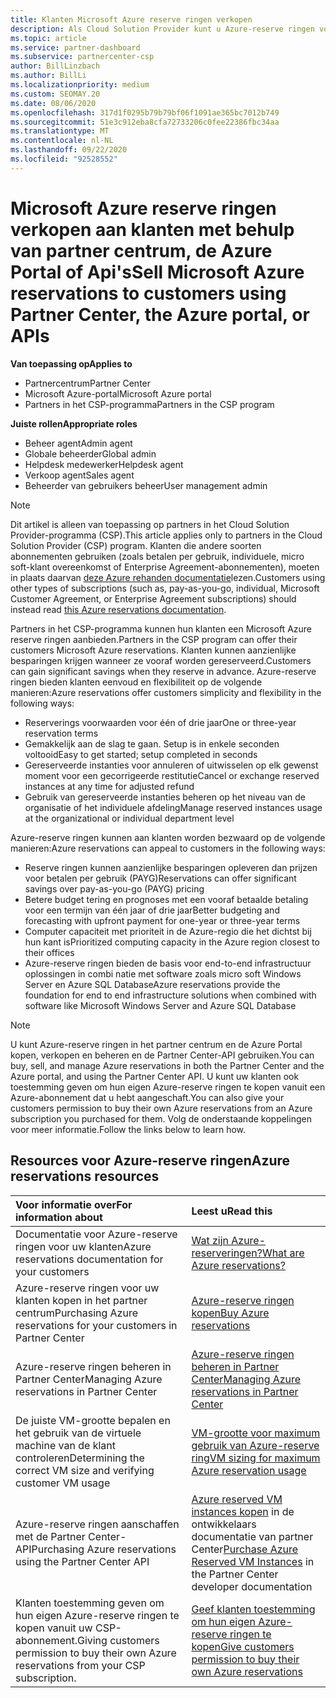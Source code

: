 ```yaml
---
title: Klanten Microsoft Azure reserve ringen verkopen
description: Als Cloud Solution Provider kunt u Azure-reserve ringen voor klanten kopen, verkopen of beheren. Gebruik partner centrum, de Azure Portal of de partner centrum-API.
ms.topic: article
ms.service: partner-dashboard
ms.subservice: partnercenter-csp
author: BillLinzbach
ms.author: BillLi
ms.localizationpriority: medium
ms.custom: SEOMAY.20
ms.date: 08/06/2020
ms.openlocfilehash: 317d1f0295b79b79bf06f1091ae365bc7012b749
ms.sourcegitcommit: 51e3c912eba8cfa72733206c0fee22386fbc34aa
ms.translationtype: MT
ms.contentlocale: nl-NL
ms.lasthandoff: 09/22/2020
ms.locfileid: "92528552"
---
```

# <a name="sell-microsoft-azure-reservations-to-customers-using-partner-center-the-azure-portal-or-apis"></a><span data-ttu-id="64a07-104">Microsoft Azure reserve ringen verkopen aan klanten met behulp van partner centrum, de Azure Portal of Api's</span><span class="sxs-lookup"><span data-stu-id="64a07-104">Sell Microsoft Azure reservations to customers using Partner Center, the Azure portal, or APIs</span></span>

<span data-ttu-id="64a07-105">**Van toepassing op**</span><span class="sxs-lookup"><span data-stu-id="64a07-105">**Applies to**</span></span>

- <span data-ttu-id="64a07-106">Partnercentrum</span><span class="sxs-lookup"><span data-stu-id="64a07-106">Partner Center</span></span>
- <span data-ttu-id="64a07-107">Microsoft Azure-portal</span><span class="sxs-lookup"><span data-stu-id="64a07-107">Microsoft Azure portal</span></span>
- <span data-ttu-id="64a07-108">Partners in het CSP-programma</span><span class="sxs-lookup"><span data-stu-id="64a07-108">Partners in the CSP program</span></span>

<span data-ttu-id="64a07-109">**Juiste rollen**</span><span class="sxs-lookup"><span data-stu-id="64a07-109">**Appropriate roles**</span></span>

- <span data-ttu-id="64a07-110">Beheer agent</span><span class="sxs-lookup"><span data-stu-id="64a07-110">Admin agent</span></span>
- <span data-ttu-id="64a07-111">Globale beheerder</span><span class="sxs-lookup"><span data-stu-id="64a07-111">Global admin</span></span>
- <span data-ttu-id="64a07-112">Helpdesk medewerker</span><span class="sxs-lookup"><span data-stu-id="64a07-112">Helpdesk agent</span></span>
- <span data-ttu-id="64a07-113">Verkoop agent</span><span class="sxs-lookup"><span data-stu-id="64a07-113">Sales agent</span></span>
- <span data-ttu-id="64a07-114">Beheerder van gebruikers beheer</span><span class="sxs-lookup"><span data-stu-id="64a07-114">User management admin</span></span>

> [!NOTE]
> <span data-ttu-id="64a07-115">Dit artikel is alleen van toepassing op partners in het Cloud Solution Provider-programma (CSP).</span><span class="sxs-lookup"><span data-stu-id="64a07-115">This article applies only to partners in the Cloud Solution Provider (CSP) program.</span></span> <span data-ttu-id="64a07-116">Klanten die andere soorten abonnementen gebruiken (zoals betalen per gebruik, individuele, micro soft-klant overeenkomst of Enterprise Agreement-abonnementen), moeten in plaats daarvan [deze Azure rehanden documentatie](/azure/cost-management-billing/reservations)lezen.</span><span class="sxs-lookup"><span data-stu-id="64a07-116">Customers using other types of subscriptions (such as, pay-as-you-go, individual, Microsoft Customer Agreement, or Enterprise Agreement subscriptions) should instead read [this Azure reservations documentation](/azure/cost-management-billing/reservations).</span></span>

<span data-ttu-id="64a07-117">Partners in het CSP-programma kunnen hun klanten een Microsoft Azure reserve ringen aanbieden.</span><span class="sxs-lookup"><span data-stu-id="64a07-117">Partners in the CSP program can offer their customers Microsoft Azure reservations.</span></span> <span data-ttu-id="64a07-118">Klanten kunnen aanzienlijke besparingen krijgen wanneer ze vooraf worden gereserveerd.</span><span class="sxs-lookup"><span data-stu-id="64a07-118">Customers can gain significant savings when they reserve in advance.</span></span> <span data-ttu-id="64a07-119">Azure-reserve ringen bieden klanten eenvoud en flexibiliteit op de volgende manieren:</span><span class="sxs-lookup"><span data-stu-id="64a07-119">Azure reservations offer customers simplicity and flexibility in the following ways:</span></span>

- <span data-ttu-id="64a07-120">Reserverings voorwaarden voor één of drie jaar</span><span class="sxs-lookup"><span data-stu-id="64a07-120">One or three-year reservation terms</span></span>
- <span data-ttu-id="64a07-121">Gemakkelijk aan de slag te gaan. Setup is in enkele seconden voltooid</span><span class="sxs-lookup"><span data-stu-id="64a07-121">Easy to get started; setup completed in seconds</span></span>
- <span data-ttu-id="64a07-122">Gereserveerde instanties voor annuleren of uitwisselen op elk gewenst moment voor een gecorrigeerde restitutie</span><span class="sxs-lookup"><span data-stu-id="64a07-122">Cancel or exchange reserved instances at any time for adjusted refund</span></span>
- <span data-ttu-id="64a07-123">Gebruik van gereserveerde instanties beheren op het niveau van de organisatie of het individuele afdeling</span><span class="sxs-lookup"><span data-stu-id="64a07-123">Manage reserved instances usage at the organizational or individual department level</span></span>

<span data-ttu-id="64a07-124">Azure-reserve ringen kunnen aan klanten worden bezwaard op de volgende manieren:</span><span class="sxs-lookup"><span data-stu-id="64a07-124">Azure reservations can appeal to customers in the following ways:</span></span>

- <span data-ttu-id="64a07-125">Reserve ringen kunnen aanzienlijke besparingen opleveren dan prijzen voor betalen per gebruik (PAYG)</span><span class="sxs-lookup"><span data-stu-id="64a07-125">Reservations can offer significant savings over pay-as-you-go (PAYG) pricing</span></span>
- <span data-ttu-id="64a07-126">Betere budget tering en prognoses met een vooraf betaalde betaling voor een termijn van één jaar of drie jaar</span><span class="sxs-lookup"><span data-stu-id="64a07-126">Better budgeting and forecasting with upfront payment for one-year or three-year terms</span></span>
- <span data-ttu-id="64a07-127">Computer capaciteit met prioriteit in de Azure-regio die het dichtst bij hun kant is</span><span class="sxs-lookup"><span data-stu-id="64a07-127">Prioritized computing capacity in the Azure region closest to their offices</span></span>
- <span data-ttu-id="64a07-128">Azure-reserve ringen bieden de basis voor end-to-end infrastructuur oplossingen in combi natie met software zoals micro soft Windows Server en Azure SQL Database</span><span class="sxs-lookup"><span data-stu-id="64a07-128">Azure reservations provide the foundation for end to end infrastructure solutions when combined with software like Microsoft Windows Server and Azure SQL Database</span></span>

>[!NOTE]
> <span data-ttu-id="64a07-129">U kunt Azure-reserve ringen in het partner centrum en de Azure Portal kopen, verkopen en beheren en de Partner Center-API gebruiken.</span><span class="sxs-lookup"><span data-stu-id="64a07-129">You can buy, sell, and manage Azure reservations in both the Partner Center and the Azure portal, and using the Partner Center API.</span></span> <span data-ttu-id="64a07-130">U kunt uw klanten ook toestemming geven om hun eigen Azure-reserve ringen te kopen vanuit een Azure-abonnement dat u hebt aangeschaft.</span><span class="sxs-lookup"><span data-stu-id="64a07-130">You can also give your customers permission to buy their own Azure reservations from an Azure subscription you purchased for them.</span></span> <span data-ttu-id="64a07-131">Volg de onderstaande koppelingen voor meer informatie.</span><span class="sxs-lookup"><span data-stu-id="64a07-131">Follow the links below to learn how.</span></span>

## <a name="azure-reservations-resources"></a><span data-ttu-id="64a07-132">Resources voor Azure-reserve ringen</span><span class="sxs-lookup"><span data-stu-id="64a07-132">Azure reservations resources</span></span>

|<span data-ttu-id="64a07-133">**Voor informatie over**</span><span class="sxs-lookup"><span data-stu-id="64a07-133">**For information about**</span></span>   |<span data-ttu-id="64a07-134">**Leest u**</span><span class="sxs-lookup"><span data-stu-id="64a07-134">**Read this**</span></span>    |
|:-----------------------------|:-----------------|
| <span data-ttu-id="64a07-135">Documentatie voor Azure-reserve ringen voor uw klanten</span><span class="sxs-lookup"><span data-stu-id="64a07-135">Azure reservations documentation for your customers</span></span> | [<span data-ttu-id="64a07-136">Wat zijn Azure-reserveringen?</span><span class="sxs-lookup"><span data-stu-id="64a07-136">What are Azure reservations?</span></span>](/azure/billing/billing-save-compute-costs-reservations)
|<span data-ttu-id="64a07-137">Azure-reserve ringen voor uw klanten kopen in het partner centrum</span><span class="sxs-lookup"><span data-stu-id="64a07-137">Purchasing Azure reservations for your customers in Partner Center</span></span>   |[<span data-ttu-id="64a07-138">Azure-reserve ringen kopen</span><span class="sxs-lookup"><span data-stu-id="64a07-138">Buy Azure reservations</span></span>](azure-reservations-buying.md)
|<span data-ttu-id="64a07-139">Azure-reserve ringen beheren in Partner Center</span><span class="sxs-lookup"><span data-stu-id="64a07-139">Managing Azure reservations in Partner Center</span></span> | [<span data-ttu-id="64a07-140">Azure-reserve ringen beheren in Partner Center</span><span class="sxs-lookup"><span data-stu-id="64a07-140">Managing Azure reservations in Partner Center</span></span>](azure-reservations-manage.md)
|<span data-ttu-id="64a07-141">De juiste VM-grootte bepalen en het gebruik van de virtuele machine van de klant controleren</span><span class="sxs-lookup"><span data-stu-id="64a07-141">Determining the correct VM size and verifying customer VM usage</span></span>   |[<span data-ttu-id="64a07-142">VM-grootte voor maximum gebruik van Azure-reserve ring</span><span class="sxs-lookup"><span data-stu-id="64a07-142">VM sizing for maximum Azure reservation usage</span></span>](azure-usage.md)   |
|<span data-ttu-id="64a07-143">Azure-reserve ringen aanschaffen met de Partner Center-API</span><span class="sxs-lookup"><span data-stu-id="64a07-143">Purchasing Azure reservations using the Partner Center API</span></span> | <span data-ttu-id="64a07-144">[Azure reserved VM instances kopen](/partner-center/develop/purchase-azure-reservations) in de ontwikkelaars documentatie van partner Center</span><span class="sxs-lookup"><span data-stu-id="64a07-144">[Purchase Azure Reserved VM Instances](/partner-center/develop/purchase-azure-reservations) in the Partner Center developer documentation</span></span>   |
|<span data-ttu-id="64a07-145">Klanten toestemming geven om hun eigen Azure-reserve ringen te kopen vanuit uw CSP-abonnement.</span><span class="sxs-lookup"><span data-stu-id="64a07-145">Giving customers permission to buy their own Azure reservations from your CSP subscription.</span></span> | [<span data-ttu-id="64a07-146">Geef klanten toestemming om hun eigen Azure-reserve ringen te kopen</span><span class="sxs-lookup"><span data-stu-id="64a07-146">Give customers permission to buy their own Azure reservations</span></span>](give-customers-permission.md)   |